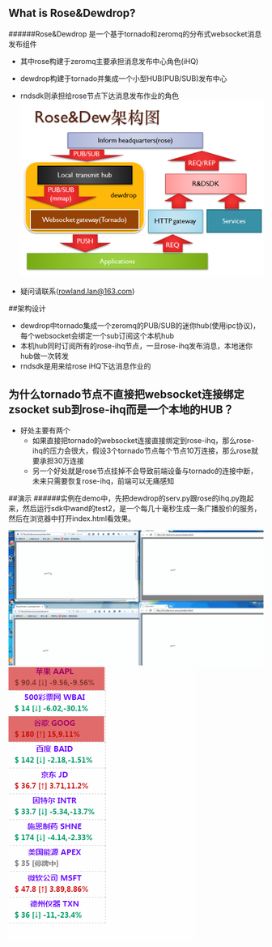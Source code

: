 ## What is Rose&Dewdrop?
######Rose&Dewdrop 是一个基于tornado和zeromq的分布式websocket消息发布组件
* 其中rose构建于zeromq主要承担消息发布中心角色(iHQ)
* dewdrop构建于tornado并集成一个小型HUB(PUB/SUB)发布中心
* rndsdk则承担给rose节点下达消息发布作业的角色
![r&d_structure](rdstu.png)

* 疑问请联系(rowland.lan@163.com)

##架构设计
* dewdrop中tornado集成一个zeromq的PUB/SUB的迷你hub(使用ipc协议)，每个websocket会绑定一个sub订阅这个本机hub
* 本机hub同时订阅所有的rose-ihq节点，一旦rose-ihq发布消息，本地迷你hub做一次转发
* rndsdk是用来给rose iHQ下达消息作业的


## 为什么tornado节点不直接把websocket连接绑定zsocket sub到rose-ihq而是一个本地的HUB？

* 好处主要有两个
    *   如果直接把tornado的websocket连接直接绑定到rose-ihq，那么rose-ihq的压力会很大，假设3个tornado节点每个节点10万连接，那么rose就要承担30万连接
    *   另一个好处就是rose节点挂掉不会导致前端设备与tornado的连接中断，未来只需要恢复rose-ihq，前端可以无痛感知

##演示
######实例在demo中，先把dewdrop的serv.py跟rose的ihq.py跑起来，然后运行sdk中wand的test2，是一个每几十毫秒生成一条广播股价的服务，然后在浏览器中打开index.html看效果。

![demo_brush](cvb.gif)
![demo_stock](stock.gif)

